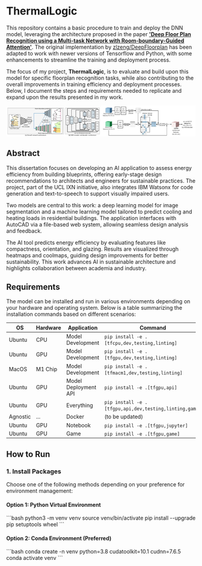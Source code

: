 
# ThermalLogic

This repository contains a basic procedure to train and deploy the DNN model, leveraging the architecture proposed in the paper [**'Deep Floor Plan Recognition using a Multi-task Network with Room-boundary-Guided Attention'**](https://arxiv.org/abs/1908.11025). The original implementation by [zlzeng/DeepFloorplan](https://github.com/zlzeng/DeepFloorplan) has been adapted to work with newer versions of Tensorflow and Python, with some enhancements to streamline the training and deployment process.

The focus of my project, **ThermalLogic**, is to evaluate and build upon this model for specific floorplan recognition tasks, while also contributing to the overall improvements in training efficiency and deployment processes. Below, I document the steps and requirements needed to replicate and expand upon the results presented in my work.

<img src="resources/dfpmodel.png" width="50%"><img src="resources/features.png" width="50%">

## Abstract

This dissertation focuses on developing an AI application to assess energy efficiency from building blueprints, offering early-stage design recommendations to architects and engineers for sustainable practices. The project, part of the UCL IXN initiative, also integrates IBM Watsonx for code generation and text-to-speech to support visually impaired users.

Two models are central to this work: a deep learning model for image segmentation and a machine learning model tailored to predict cooling and heating loads in residential buildings. The application interfaces with AutoCAD via a file-based web system, allowing seamless design analysis and feedback.

The AI tool predicts energy efficiency by evaluating features like compactness, orientation, and glazing. Results are visualized through heatmaps and coolmaps, guiding design improvements for better sustainability. This work advances AI in sustainable architecture and highlights collaboration between academia and industry.

## Requirements

The model can be installed and run in various environments depending on your hardware and operating system. Below is a table summarizing the installation commands based on different scenarios:

| OS     | Hardware | Application        | Command                                                                 |
|--------|----------|--------------------|-------------------------------------------------------------------------|
| Ubuntu | CPU      | Model Development  | `pip install -e .[tfcpu,dev,testing,linting]`                           |
| Ubuntu | GPU      | Model Development  | `pip install -e .[tfgpu,dev,testing,linting]`                           |
| MacOS  | M1 Chip  | Model Development  | `pip install -e .[tfmacm1,dev,testing,linting]`                         |
| Ubuntu | GPU      | Model Deployment API | `pip install -e .[tfgpu,api]`                                           |
| Ubuntu | GPU      | Everything         | `pip install -e .[tfgpu,api,dev,testing,linting,game]`                  |
| Agnostic | ...    | Docker             | (to be updated)                                                         |
| Ubuntu | GPU      | Notebook           | `pip install -e .[tfgpu,jupyter]`                                       |
| Ubuntu | GPU      | Game               | `pip install -e .[tfgpu,game]`                                          |

## How to Run

### 1. Install Packages

Choose one of the following methods depending on your preference for environment management:

#### Option 1: Python Virtual Environment

\`\`\`bash
python3 -m venv venv
source venv/bin/activate
pip install --upgrade pip setuptools wheel
\`\`\`

#### Option 2: Conda Environment (Preferred)

\`\`\`bash
conda create -n venv python=3.8 cudatoolkit=10.1 cudnn=7.6.5
conda activate venv
\`\`\`
